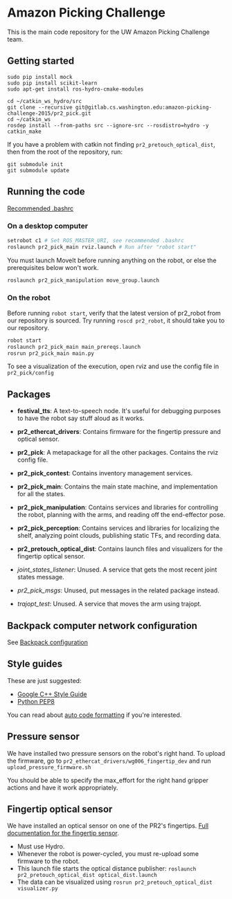 # Amazon Picking Challenge
This is the main code repository for the UW Amazon Picking Challenge team.

## Getting started
```
sudo pip install mock
sudo pip install scikit-learn
sudo apt-get install ros-hydro-cmake-modules

cd ~/catkin_ws_hydro/src
git clone --recursive git@gitlab.cs.washington.edu:amazon-picking-challenge-2015/pr2_pick.git
cd ~/catkin_ws
rosdep install --from-paths src --ignore-src --rosdistro=hydro -y
catkin_make
```

If you have a problem with catkin not finding `pr2_pretouch_optical_dist`, then from the root of the repository, run:
```
git submodule init
git submodule update
```

## Running the code
[Recommended .bashrc](https://github.com/hcrlab/wiki/blob/master/development_environment_setup/recommended_bashrc.md)


### On a desktop computer
```bash
setrobot c1 # Set ROS_MASTER_URI, see recommended .bashrc
roslaunch pr2_pick_main rviz.launch # Run after "robot start"
```

You must launch MoveIt before running anything on the robot, or else the prerequisites below won't work.
```bash
roslaunch pr2_pick_manipulation move_group.launch
```

### On the robot
Before running `robot start`, verify that the latest version of pr2_robot from our repository is sourced.
Try running `roscd pr2_robot`, it should take you to our repository.

```bash
robot start
roslaunch pr2_pick_main main_prereqs.launch
rosrun pr2_pick_main main.py
```

To see a visualization of the execution, open rviz and use the config file in `pr2_pick/config`

## Packages

- **festival_tts**:
A text-to-speech node.
It's useful for debugging purposes to have the robot say stuff aloud as it works.

- **pr2_ethercat_drivers**:
Contains firmware for the fingertip pressure and optical sensor.

- **pr2_pick**:
A metapackage for all the other packages.
Contains the rviz config file.

- **pr2_pick_contest**:
Contains inventory management services.

- **pr2_pick_main**:
Contains the main state machine, and implementation for all the states.

- **pr2_pick_manipulation**:
Contains services and libraries for controlling the robot, planning with the arms, and reading off the end-effector pose.

- **pr2_pick_perception**:
Contains services and libraries for localizing the shelf, analyzing point clouds, publishing static TFs, and recording data.

- **pr2_pretouch_optical_dist**:
Contains launch files and visualizers for the fingertip optical sensor.

- *joint_states_listener*:
Unused.
A service that gets the most recent joint states message.

- *pr2_pick_msgs*:
Unused, put messages in the related package instead.

- *trajopt_test*:
Unused.
A service that moves the arm using trajopt.

## Backpack computer network configuration
See [Backpack configuration](https://github.com/hcrlab/wiki/blob/master/pr2/backpack_configuration.md)

## Style guides
These are just suggested:
- [Google C++ Style Guide](https://google-styleguide.googlecode.com/svn/trunk/cppguide.html)
- [Python PEP8](https://www.python.org/dev/peps/pep-0008/)

You can read about [auto code formatting](https://github.com/hcrlab/wiki/blob/master/development_environment_setup/auto_code_formatting.md) if you're interested.

## Pressure sensor
We have installed two pressure sensors on the robot's right hand.
To upload the firmware, go to `pr2_ethercat_drivers/wg006_fingertip_dev` and run `upload_pressure_firmware.sh`

You should be able to specify the max_effort for the right hand gripper actions and have it work appropriately.

## Fingertip optical sensor
We have installed an optical sensor on one of the PR2's fingertips.
[Full documentation for the fingertip sensor](https://bitbucket.org/uwsensors/pr2_pretouch_optical_dist/wiki/Publishing%20Distance%20Data).

- Must use Hydro.
- Whenever the robot is power-cycled, you must re-upload some firmware to the robot.
- This launch file starts the optical distance publisher: `roslaunch pr2_pretouch_optical_dist optical_dist.launch`
- The data can be visualized using `rosrun pr2_pretouch_optical_dist visualizer.py`
